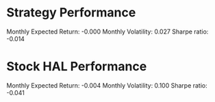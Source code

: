 # Strategy Performance
Monthly Expected Return: -0.000
Monthly Volatility: 0.027
Sharpe ratio: -0.014
# Stock HAL Performance
Monthly Expected Return: -0.004
Monthly Volatility: 0.100
Sharpe ratio: -0.041
